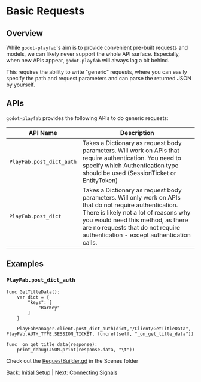 # Basic Requests

## Overview
While `godot-playfab`'s aim is to provide convenient pre-built requests and models, we can likely never support the whole API surface.
Especially, when new APIs appear, `godot-playfab` will always lag a bit behind.

This requires the ability to write "generic" requests, where you can easily specify the path and request parameters and can parse the returned JSON by yourself.

## APIs
`godot-playfab` provides the following APIs to do generic requests:

| API Name                  | Description    |
|---------------------------|----------------|
| `PlayFab.post_dict_auth` | Takes a Dictionary as request body parameters. Will work on APIs that require authentication. You need to specify which Authentication type should be used (SessionTicket or EntityToken) |
| `PlayFab.post_dict`      | Takes a Dictionary as request body parameters. Will only work on APIs that do not require authentication. There is likely not a lot of reasons why you would need this method, as there are no requests that do not require authentication - except authentication calls. |

## Examples
### `PlayFab.post_dict_auth`

```gdscript
func GetTitleData():
    var dict = {
        "keys": [
            "BarKey"
        ]
    }

    PlayFabManager.client.post_dict_auth(dict,"/Client/GetTitleData", PlayFab.AUTH_TYPE.SESSION_TICKET, funcref(self, "_on_get_title_data"))

func _on_get_title_data(response):
    print_debug(JSON.print(response.data, "\t"))

```

Check out the [RequestBuilder.gd](/Scenes/RequestBuilder.gd) in the Scenes folder



Back: [Initial Setup](usage.md) | Next: [Connecting Signals](connecting-signals.md)
